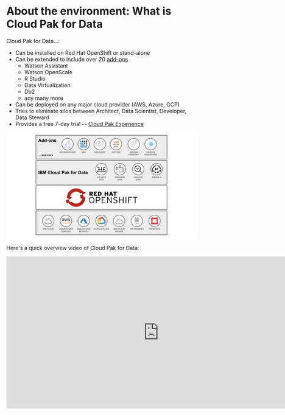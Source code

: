 # About the environment: What is Cloud Pak for Data

Cloud Pak for Data...:

* Can be installed on Red Hat OpenShift or stand-alone
* Can be extended to include over 20 [add-ons](https://docs-icpdata.mybluemix.net/extend/com.ibm.icpdata.doc/zen/admin/add-ons.html)
  * Watson Assistant
  * Watson OpenScale
  * R Studio
  * Data Virtualization
  * Db2
  * any many more
* Can be deployed on any major cloud provider (AWS, Azure, GCP)
* Tries to eliminate silos between Architect, Data Scientist, Developer, Data Steward
* Provides a free 7-day trial -- [Cloud Pak Experience](https://www.ibm.com/cloud/garage/cloud-pak-experiences/)

![Cloud Pak for Data stack](.gitbook/assets/images/generic/cpd-stack.png)

Here's a quick overview video of Cloud Pak for Data:

<iframe width="800" height="400" src="https://www.youtube.com/embed/oPN_FhGZSCg" frameborder="0" allow="accelerometer; autoplay; encrypted-media; gyroscope; picture-in-picture" allowfullscreen></iframe>